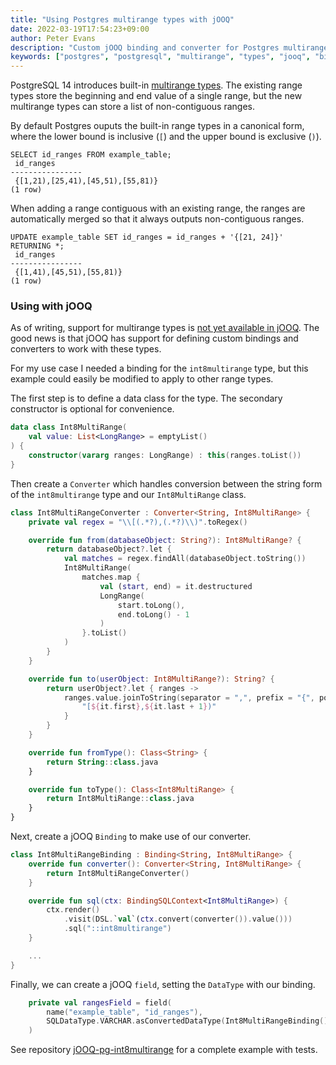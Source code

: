 ```yaml
---
title: "Using Postgres multirange types with jOOQ"
date: 2022-03-19T17:54:23+09:00
author: Peter Evans
description: "Custom jOOQ binding and converter for Postgres multirange types"
keywords: ["postgres", "postgresql", "multirange", "types", "jooq", "binding", "converter", "kotlin"]
---
```


PostgreSQL 14 introduces built-in [multirange types](https://www.postgresql.org/docs/14/rangetypes.html).
The existing range types store the beginning and end value of a single range, but the new multirange types can store a list of non-contiguous ranges.

By default Postgres ouputs the built-in range types in a canonical form, where the lower bound is inclusive (`[`) and the upper bound is exclusive (`)`).
```
SELECT id_ranges FROM example_table;
 id_ranges
----------------
 {[1,21),[25,41),[45,51),[55,81)}
(1 row)
```

When adding a range contiguous with an existing range, the ranges are automatically merged so that it always outputs non-contiguous ranges.
```
UPDATE example_table SET id_ranges = id_ranges + '{[21, 24]}' RETURNING *;
 id_ranges
----------------
 {[1,41),[45,51),[55,81)}
(1 row)
```

### Using with jOOQ

As of writing, support for multirange types is [not yet available in jOOQ](https://github.com/jOOQ/jOOQ/issues/13172).
The good news is that jOOQ has support for defining custom bindings and converters to work with these types.

For my use case I needed a binding for the `int8multirange` type, but this example could easily be modified to apply to other range types.

The first step is to define a data class for the type. The secondary constructor is optional for convenience.

```kotlin
data class Int8MultiRange(
    val value: List<LongRange> = emptyList()
) {
    constructor(vararg ranges: LongRange) : this(ranges.toList())
}
```

Then create a `Converter` which handles conversion between the string form of the `int8multirange` type and our `Int8MultiRange` class.

```kotlin
class Int8MultiRangeConverter : Converter<String, Int8MultiRange> {
    private val regex = "\\[(.*?),(.*?)\\)".toRegex()

    override fun from(databaseObject: String?): Int8MultiRange? {
        return databaseObject?.let {
            val matches = regex.findAll(databaseObject.toString())
            Int8MultiRange(
                matches.map {
                    val (start, end) = it.destructured
                    LongRange(
                        start.toLong(),
                        end.toLong() - 1
                    )
                }.toList()
            )
        }
    }

    override fun to(userObject: Int8MultiRange?): String? {
        return userObject?.let { ranges ->
            ranges.value.joinToString(separator = ",", prefix = "{", postfix = "}") {
                "[${it.first},${it.last + 1})"
            }
        }
    }

    override fun fromType(): Class<String> {
        return String::class.java
    }

    override fun toType(): Class<Int8MultiRange> {
        return Int8MultiRange::class.java
    }
}
```

Next, create a jOOQ `Binding` to make use of our converter.

```kotlin
class Int8MultiRangeBinding : Binding<String, Int8MultiRange> {
    override fun converter(): Converter<String, Int8MultiRange> {
        return Int8MultiRangeConverter()
    }

    override fun sql(ctx: BindingSQLContext<Int8MultiRange>) {
        ctx.render()
            .visit(DSL.`val`(ctx.convert(converter()).value()))
            .sql("::int8multirange")
    }

    ...
}
```

Finally, we can create a jOOQ `field`, setting the `DataType` with our binding.

```kotlin
    private val rangesField = field(
        name("example_table", "id_ranges"),
        SQLDataType.VARCHAR.asConvertedDataType(Int8MultiRangeBinding())
    )
```

See repository [jOOQ-pg-int8multirange](https://github.com/peter-evans/jOOQ-pg-int8multirange) for a complete example with tests.
